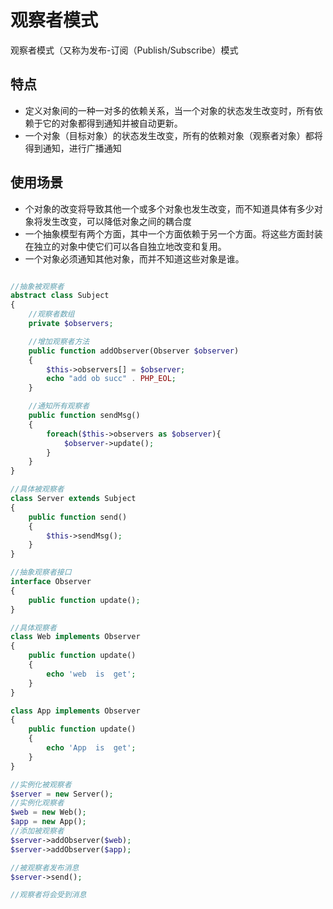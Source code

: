 # 观察者模式

观察者模式（又称为发布-订阅（Publish/Subscribe）模式

## 特点

- 定义对象间的一种一对多的依赖关系，当一个对象的状态发生改变时，所有依赖于它的对象都得到通知并被自动更新。
- 一个对象（目标对象）的状态发生改变，所有的依赖对象（观察者对象）都将得到通知，进行广播通知

## 使用场景

- 个对象的改变将导致其他一个或多个对象也发生改变，而不知道具体有多少对象将发生改变，可以降低对象之间的耦合度
- 一个抽象模型有两个方面，其中一个方面依赖于另一个方面。将这些方面封装在独立的对象中使它们可以各自独立地改变和复用。
- 一个对象必须通知其他对象，而并不知道这些对象是谁。

```php

//抽象被观察者
abstract class Subject
{
    //观察者数组
    private $observers;

    //增加观察者方法
    public function addObserver(Observer $observer)
    {
        $this->observers[] = $observer;
        echo "add ob succ" . PHP_EOL;
    }

    //通知所有观察者
    public function sendMsg()
    {
        foreach($this->observers as $observer){
            $observer->update();
        }
    }
}

//具体被观察者
class Server extends Subject
{
    public function send()
    {
        $this->sendMsg();
    }
}

//抽象观察者接口
interface Observer
{
    public function update();
}

//具体观察者
class Web implements Observer
{
    public function update()
    {
        echo 'web  is  get';
    }
}

class App implements Observer
{
    public function update()
    {
        echo 'App  is  get';
    }
}

//实例化被观察者
$server = new Server();
//实例化观察者
$web = new Web();
$app = new App();
//添加被观察者
$server->addObserver($web);
$server->addObserver($app);

//被观察者发布消息
$server->send();

//观察者将会受到消息

```

